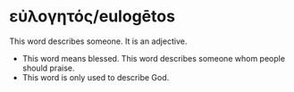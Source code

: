 # εὐλογητός/eulogētos
This word describes someone. It is an adjective.
* This word means blessed. This word describes someone whom people should praise.
* This word is only used to describe God.
